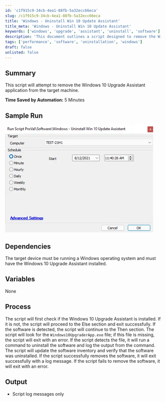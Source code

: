 ```yaml
---
id: 'c1f915c9-34cb-4ea1-88fb-5a32ecc66eca'
slug: /c1f915c9-34cb-4ea1-88fb-5a32ecc66eca
title: 'Windows - Uninstall Win 10 Update Assistant'
title_meta: 'Windows - Uninstall Win 10 Update Assistant'
keywords: ['windows', 'upgrade', 'assistant', 'uninstall', 'software']
description: 'This document outlines a script designed to remove the Windows 10 Upgrade Assistant application from a target machine, detailing the process, dependencies, and expected outcomes.'
tags: ['performance', 'software', 'uninstallation', 'windows']
draft: false
unlisted: false
---
```


## Summary

This script will attempt to remove the Windows 10 Upgrade Assistant application from the target machine.

**Time Saved by Automation:** 5 Minutes

## Sample Run

![Sample Run](../../../static/img/docs/c1f915c9-34cb-4ea1-88fb-5a32ecc66eca/image_1.webp)

## Dependencies

The target device must be running a Windows operating system and must have the Windows 10 Upgrade Assistant installed.

## Variables

None

## Process

The script will first check if the Windows 10 Upgrade Assistant is installed. If it is not, the script will proceed to the Else section and exit successfully. If the software is detected, the script will continue to the Then section. The script will look for the `Windows10UpgraderApp.exe` file; if this file is missing, the script will exit with an error. If the script detects the file, it will run a command to uninstall the software and log the output from the command. The script will update the software inventory and verify that the software was uninstalled. If the script successfully removes the software, it will exit successfully with a log message. If the script fails to remove the software, it will exit with an error.

## Output

- Script log messages only